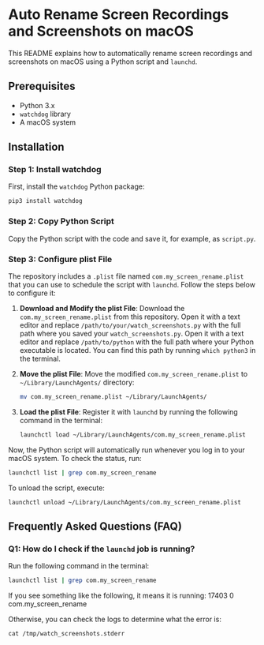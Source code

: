 # Auto Rename Screen Recordings and Screenshots on macOS

This README explains how to automatically rename screen recordings and screenshots on macOS using a Python script and `launchd`.

## Prerequisites

- Python 3.x
- `watchdog` library
- A macOS system

## Installation

### Step 1: Install watchdog

First, install the `watchdog` Python package:

```bash
pip3 install watchdog
```

### Step 2: Copy Python Script

Copy the Python script with the code and save it, for example, as `script.py`.

### Step 3: Configure plist File

The repository includes a `.plist` file named `com.my_screen_rename.plist` that you can use to schedule the script with `launchd`. Follow the steps below to configure it:

1. **Download and Modify the plist File**: Download the `com.my_screen_rename.plist` from this repository. Open it with a text editor and replace `/path/to/your/watch_screenshots.py` with the full path where you saved your `watch_screenshots.py`. Open it with a text editor and replace `/path/to/python` with the full path where your Python executable is located. You can find this path by running `which python3` in the terminal.


2. **Move the plist File**: Move the modified `com.my_screen_rename.plist` to `~/Library/LaunchAgents/` directory:

    ```bash
    mv com.my_screen_rename.plist ~/Library/LaunchAgents/
    ```

3. **Load the plist File**: Register it with `launchd` by running the following command in the terminal:

    ```bash
    launchctl load ~/Library/LaunchAgents/com.my_screen_rename.plist
    ```

Now, the Python script will automatically run whenever you log in to your macOS system. To check the status, run:

```bash
launchctl list | grep com.my_screen_rename
```

To unload the script, execute:
```
launchctl unload ~/Library/LaunchAgents/com.my_screen_rename.plist
```

## Frequently Asked Questions (FAQ)

### Q1: How do I check if the `launchd` job is running?

Run the following command in the terminal:

```bash
launchctl list | grep com.my_screen_rename
```

If you see something like the following, it means it is running:
17403   0       com.my_screen_rename

Otherwise, you can check the logs to determine what the error is:
```
cat /tmp/watch_screenshots.stderr
```


